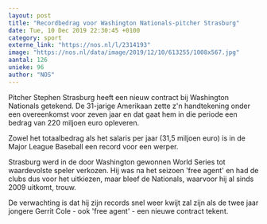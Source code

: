 ```yaml
---
layout: post
title: "Recordbedrag voor Washington Nationals-pitcher Strasburg"
date: Tue, 10 Dec 2019 22:30:45 +0100
category: sport
externe_link: "https://nos.nl/l/2314193"
image: "https://nos.nl/data/image/2019/12/10/613255/1008x567.jpg"
aantal: 126
unieke: 96
author: "NOS"
---
```


<p>Pitcher Stephen Strasburg heeft een nieuw contract bij Washington Nationals getekend. De 31-jarige Amerikaan zette z'n handtekening onder een overeenkomst voor zeven jaar en dat gaat hem in die periode een bedrag van 220 miljoen euro opleveren.</p>
<p>Zowel het totaalbedrag als het salaris per jaar (31,5 miljoen euro) is in de Major League Baseball een record voor een werper.</p>
<p>Strasburg werd in de door Washington gewonnen World Series tot waardevolste speler verkozen. Hij was na het seizoen 'free agent' en had de clubs dus voor het uitkiezen, maar bleef de Nationals, waarvoor hij al sinds 2009 uitkomt, trouw.</p>
<p>De verwachting is dat hij zijn records snel weer kwijt zal zijn als de twee jaar jongere Gerrit Cole - ook 'free agent' - een nieuwe contract tekent.</p>
